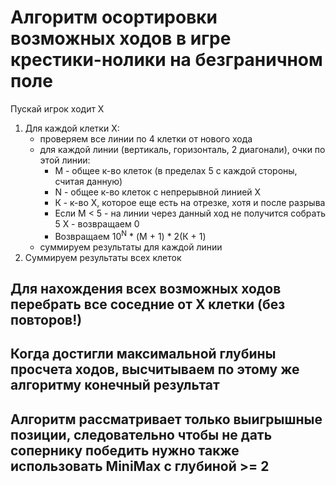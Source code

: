 # Алгоритм осортировки возможных ходов в игре крестики-нолики на безграничном поле
Пускай игрок ходит Х
1) Для каждой клетки Х:
    - проверяем все линии по 4 клетки от нового хода
    - для каждой линии (вертикаль, горизонталь, 2 диагонали), очки по этой линии:
        - М -  общее к-во клеток (в пределах 5 с каждой стороны, считая данную)
        - N - общее к-во клеток с непрерывной линией Х
        - К - к-во Х, которое еще есть на отрезке, хотя и после разрыва
        - Если М < 5  - на линии через данный ход не получится собрать 5 Х - возвращаем 0
        - Возвращаем 10<sup>N</sup> * (М + 1) * 2(К + 1)
    - суммируем результаты для каждой линии
2) Суммируем результаты всех клеток

## Для нахождения всех возможных ходов перебрать все соседние от Х клетки (без повторов!)

## Когда достигли максимальной глубины просчета ходов, высчитываем по этому же алгоритму конечный результат

## Алгоритм рассматривает только выигрышные позиции, следовательно чтобы не дать сопернику победить нужно также использовать MiniMax с глубиной >= 2 
